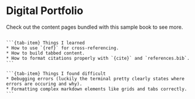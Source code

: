 # Digital Portfolio

Check out the content pages bundled with this sample book to see more.

```{tableofcontents}
```

````{tab-set}
```{tab-item} Things I learned
* How to use `{ref}` for cross-referencing.
* How to build tabbed content.
* How to format citations properly with `{cite}` and `references.bib`.
```

```{tab-item} Things I found difficult
* Debugging errors (luckily the terminal pretty clearly states where errors are occuring and why).
* Formatting complex markdown elements like grids and tabs correctly.
```
````
